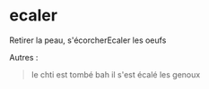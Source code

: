 # ecaler

Retirer la peau, s'écorcherEcaler les oeufs

Autres :
>le chti est tombé bah il s'est écalé les genoux
